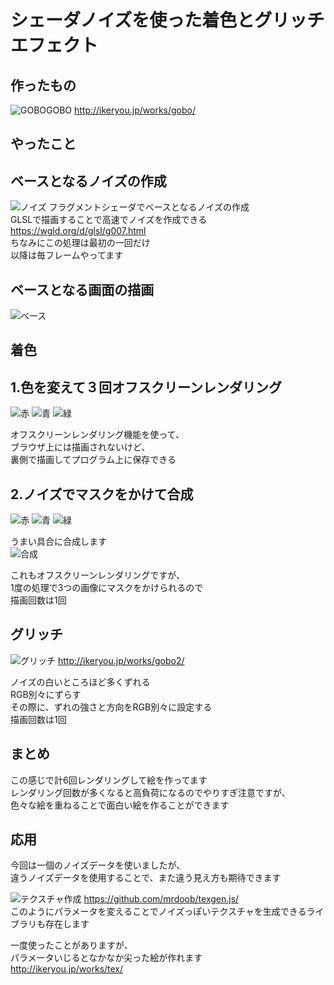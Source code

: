 # シェーダノイズを使った着色とグリッチエフェクト

## 作ったもの
![GOBOGOBO](http://ikeryou.jp/works/gobo/assets/img/readme/0.png)
http://ikeryou.jp/works/gobo/

## やったこと

## ベースとなるノイズの作成
![ノイズ](http://ikeryou.jp/works/gobo/assets/img/readme/1.jpg)
フラグメントシェーダでベースとなるノイズの作成<br>
GLSLで描画することで高速でノイズを作成できる<br>
https://wgld.org/d/glsl/g007.html<br>
ちなみにこの処理は最初の一回だけ<br>
以降は毎フレームやってます

## ベースとなる画面の描画
![ベース](http://ikeryou.jp/works/gobo/assets/img/readme/9.jpg)

## 着色

## 1.色を変えて３回オフスクリーンレンダリング
![赤](http://ikeryou.jp/works/gobo/assets/img/readme/2.jpg)
![青](http://ikeryou.jp/works/gobo/assets/img/readme/3.jpg)
![緑](http://ikeryou.jp/works/gobo/assets/img/readme/4.jpg)

オフスクリーンレンダリング機能を使って、<br>
ブラウザ上には描画されないけど、<br>
裏側で描画してプログラム上に保存できる

## 2.ノイズでマスクをかけて合成
![赤](http://ikeryou.jp/works/gobo/assets/img/readme/5.jpg)
![青](http://ikeryou.jp/works/gobo/assets/img/readme/6.jpg)
![緑](http://ikeryou.jp/works/gobo/assets/img/readme/7.jpg)

うまい具合に合成します<br>
![合成](http://ikeryou.jp/works/gobo/assets/img/readme/8.jpg)

これもオフスクリーンレンダリングですが、<br>
1度の処理で3つの画像にマスクをかけられるので<br>
描画回数は1回

## グリッチ
![グリッチ](http://ikeryou.jp/works/gobo/assets/img/readme/10.jpg)
http://ikeryou.jp/works/gobo2/

ノイズの白いところほど多くずれる<br>
RGB別々にずらす<br>
その際に、ずれの強さと方向をRGB別々に設定する<br>
描画回数は1回


## まとめ
この感じで計6回レンダリングして絵を作ってます<br>
レンダリング回数が多くなると高負荷になるのでやりすぎ注意ですが、<br>
色々な絵を重ねることで面白い絵を作ることができます

## 応用
今回は一個のノイズデータを使いましたが、<br>
違うノイズデータを使用することで、また違う見え方も期待できます<br>

![テクスチャ作成](http://ikeryou.jp/works/gobo/assets/img/readme/11.jpg)
https://github.com/mrdoob/texgen.js/<br>
このようにパラメータを変えることでノイズっぽいテクスチャを生成できるライブラリも存在します<br>

一度使ったことがありますが、<br>
パラメータいじるとなかなか尖った絵が作れます<br>
http://ikeryou.jp/works/tex/
